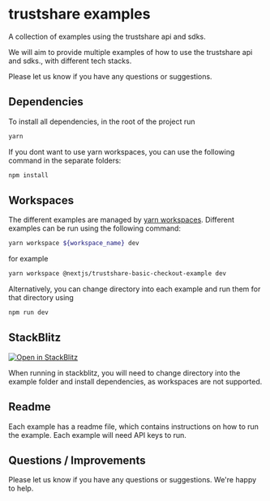 # trustshare examples
A collection of examples using the trustshare api and sdks.

We will aim to provide multiple examples of how to use the trustshare api and sdks., with different tech stacks. 

Please let us know if you have any questions or suggestions.

## Dependencies
To install all dependencies, in the root of the project run

```bash
yarn
``` 
If you dont want to use yarn workspaces, you can use the following command in the separate folders:

```bash
npm install
```

## Workspaces
The different examples are managed by [yarn workspaces](https://classic.yarnpkg.com/lang/en/docs/workspaces/). Different examples can be run using the following command:

```bash
yarn workspace ${workspace_name} dev
```
for example

```bash
yarn workspace @nextjs/trustshare-basic-checkout-example dev
```

Alternatively, you can change directory into each example and run them for that directory using

```bash
npm run dev
```

## StackBlitz
[![Open in StackBlitz](https://developer.stackblitz.com/img/open_in_stackblitz.svg)](https://stackblitz.com/github/trustshare/examples)

When running in stackblitz, you will need to change directory into the example folder and install dependencies, as workspaces are not supported.

## Readme
Each example has a readme file, which contains instructions on how to run the example. Each example will need API keys to run. 

## Questions / Improvements
Please let us know if you have any questions or suggestions. We're happy to help.
